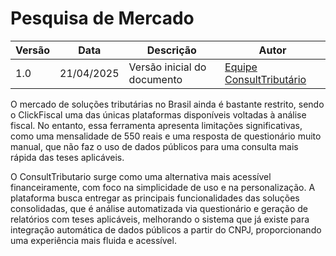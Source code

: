 # Pesquisa de Mercado

| Versão | Data       | Descrição                         | Autor                               |
|------- |----------- | --------------------------------- | ----------------------------------- |
| 1.0    | 21/04/2025 | Versão inicial do documento       | [Equipe ConsultTributário](https://github.com/mdsreq-fga-unb/2025.1-T02-ConsultTributario) |

O mercado de soluções tributárias no Brasil ainda é bastante restrito, sendo o ClickFiscal uma das únicas plataformas disponíveis voltadas à análise fiscal. No entanto, essa ferramenta apresenta limitações significativas, como uma mensalidade de 550 reais e uma resposta de questionário muito manual, que não faz o uso de dados públicos para uma consulta mais rápida das teses aplicáveis.

O ConsultTributario surge como uma alternativa mais acessível financeiramente, com foco na simplicidade de uso e na personalização. A plataforma busca entregar as principais funcionalidades das soluções consolidadas, que é análise automatizada via questionário e geração de relatórios com teses aplicáveis, melhorando o sistema que já existe para  integração automática de dados públicos a partir do CNPJ, proporcionando uma experiência mais fluida e acessível.
